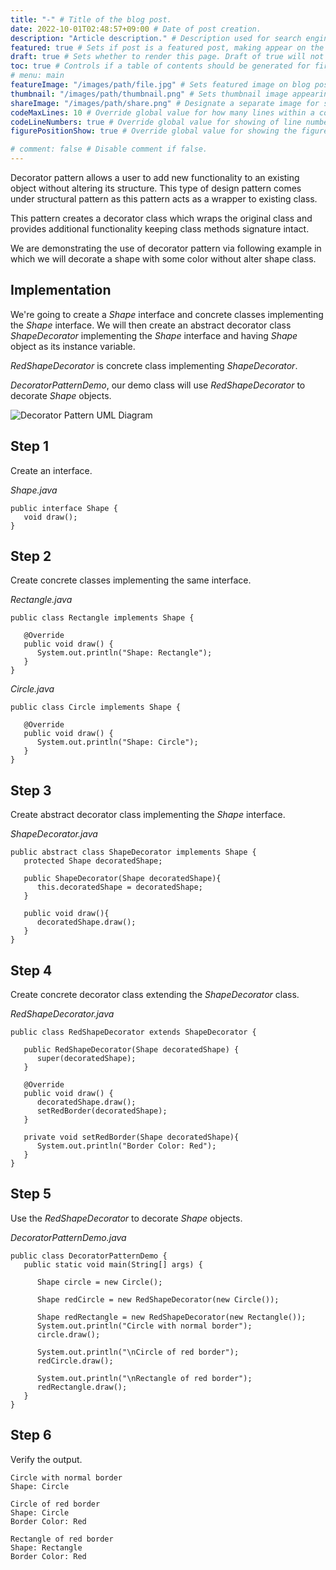 ```yaml
---
title: "-" # Title of the blog post.
date: 2022-10-01T02:48:57+09:00 # Date of post creation.
description: "Article description." # Description used for search engine.
featured: true # Sets if post is a featured post, making appear on the home page side bar.
draft: true # Sets whether to render this page. Draft of true will not be rendered.
toc: true # Controls if a table of contents should be generated for first-level links automatically.
# menu: main
featureImage: "/images/path/file.jpg" # Sets featured image on blog post.
thumbnail: "/images/path/thumbnail.png" # Sets thumbnail image appearing inside card on homepage.
shareImage: "/images/path/share.png" # Designate a separate image for social media sharing.
codeMaxLines: 10 # Override global value for how many lines within a code block before auto-collapsing.
codeLineNumbers: true # Override global value for showing of line numbers within code block.
figurePositionShow: true # Override global value for showing the figure label.

# comment: false # Disable comment if false.
---
```


  

Decorator pattern allows a user to add new functionality to an existing object without altering its structure. This type of design pattern comes under structural pattern as this pattern acts as a wrapper to existing class.

This pattern creates a decorator class which wraps the original class and provides additional functionality keeping class methods signature intact.

We are demonstrating the use of decorator pattern via following example in which we will decorate a shape with some color without alter shape class.

## Implementation

We're going to create a _Shape_ interface and concrete classes implementing the _Shape_ interface. We will then create an abstract decorator class _ShapeDecorator_ implementing the _Shape_ interface and having _Shape_ object as its instance variable.

_RedShapeDecorator_ is concrete class implementing _ShapeDecorator_.

_DecoratorPatternDemo_, our demo class will use _RedShapeDecorator_ to decorate _Shape_ objects.

![Decorator Pattern UML Diagram](https://www.tutorialspoint.com/design_pattern/images/decorator_pattern_uml_diagram.jpg)

## Step 1

Create an interface.

_Shape.java_

```
public interface Shape {
   void draw();
}
```

## Step 2

Create concrete classes implementing the same interface.

_Rectangle.java_

```
public class Rectangle implements Shape {

   @Override
   public void draw() {
      System.out.println("Shape: Rectangle");
   }
}
```

_Circle.java_

```
public class Circle implements Shape {

   @Override
   public void draw() {
      System.out.println("Shape: Circle");
   }
}
```

## Step 3

Create abstract decorator class implementing the _Shape_ interface.

_ShapeDecorator.java_

```
public abstract class ShapeDecorator implements Shape {
   protected Shape decoratedShape;

   public ShapeDecorator(Shape decoratedShape){
      this.decoratedShape = decoratedShape;
   }

   public void draw(){
      decoratedShape.draw();
   }
}
```

## Step 4

Create concrete decorator class extending the _ShapeDecorator_ class.

_RedShapeDecorator.java_

```
public class RedShapeDecorator extends ShapeDecorator {

   public RedShapeDecorator(Shape decoratedShape) {
      super(decoratedShape);
   }

   @Override
   public void draw() {
      decoratedShape.draw();       
      setRedBorder(decoratedShape);
   }

   private void setRedBorder(Shape decoratedShape){
      System.out.println("Border Color: Red");
   }
}
```

## Step 5

Use the _RedShapeDecorator_ to decorate _Shape_ objects.

_DecoratorPatternDemo.java_

```
public class DecoratorPatternDemo {
   public static void main(String[] args) {

      Shape circle = new Circle();

      Shape redCircle = new RedShapeDecorator(new Circle());

      Shape redRectangle = new RedShapeDecorator(new Rectangle());
      System.out.println("Circle with normal border");
      circle.draw();

      System.out.println("\nCircle of red border");
      redCircle.draw();

      System.out.println("\nRectangle of red border");
      redRectangle.draw();
   }
}
```

## Step 6

Verify the output.

```
Circle with normal border
Shape: Circle

Circle of red border
Shape: Circle
Border Color: Red

Rectangle of red border
Shape: Rectangle
Border Color: Red

```